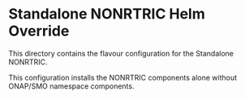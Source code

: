 # Standalone NONRTRIC Helm Override

This directory contains the flavour configuration for the Standalone NONRTRIC.

This configuration installs the NONRTRIC components alone without ONAP/SMO namespace components.